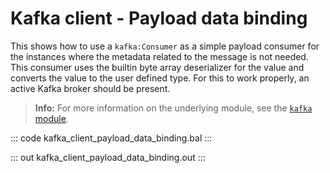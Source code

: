 # Kafka client - Payload data binding

This shows how to use a `kafka:Consumer` as a simple payload consumer for the instances where the metadata related to the message is not needed. This consumer uses the builtin byte array deserializer for the value and converts the value to the user defined type. For this to work properly, an active Kafka broker should be present.

>**Info:** For more information on the underlying module, see the [`kafka` module](https://lib.ballerina.io/ballerinax/kafka/latest).

::: code kafka_client_payload_data_binding.bal :::

::: out kafka_client_payload_data_binding.out :::

